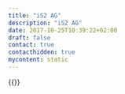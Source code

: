 ```yaml
---
title: "iS2 AG"
description: "iS2 AG"
date: 2017-10-25T10:39:22+02:00
draft: false
contact: true
contacthidden: true
mycontent: static
---
```

{{<partner-single
company="iS2 AG"
type="si"
website="https://www.is2.de/it-consulting/"
countrycode="DE"
city="München"
description="Die iS2 AG unterstützt Sie bei der Digitalisierung Ihrer Prozesse sowie der Umsetzung Ihrer IT Projekte. Seit über 25 Jahren vertrauen uns Unternehmen aus der Versicherungswirtschaft und anderen Branchen, Ihre Anforderungen mit Hilfe modernster Technologien umzusetzen. Die kontinuierliche Weiterentwicklung unserer IT-Consultants sowie der Einsatz agiler Projektmethoden tragen dazu bei, Sie schnell und effizient zu unterstützen."
siregion="emea"
level="basic"
logo="//images.ctfassets.net/vpidbgnakfvf/2Cea1JA8jW8bQmsvHbzrst/54c83e757de192158fdcd659220078cd/is2_ag_logo.png">}}